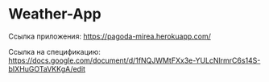 # Weather-App
Ссылка приложения: https://pagoda-mirea.herokuapp.com/

Ссылка на спецификацию: https://docs.google.com/document/d/1fNQJWMtFXx3e-YULcNlrmrC6s14S-bIXHuGOTaVKKgA/edit
